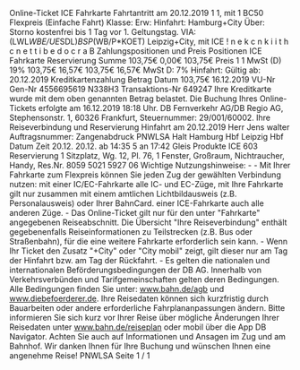 Online-Ticket ICE Fahrkarte Fahrtantritt am 20.12.2019 1 1, mit 1 BC50 Flexpreis (Einfache Fahrt) Klasse: Erw: Hinfahrt: Hamburg+City Über: Storno kostenfrei bis 1 Tag vor 1. Geltungstag. VIA: (LWL*WBE/UE*SDL)*BSP*(WB/P*KOET) Leipzig+City, mit ICE ! n e k c n k i i t h c n e t t i b e d o c r a B Zahlungspositionen und Preis Positionen ICE Fahrkarte Reservierung Summe 103,75€ 0,00€ 103,75€ Preis 1 1 MwSt (D) 19% 103,75€ 16,57€ 103,75€ 16,57€ MwSt D: 7% Hinfahrt: Gültig ab: 20.12.2019 Kreditkartenzahlung Betrag Datum 103,75€ 16.12.2019 VU-Nr Gen-Nr 4556695619 N338H3 Transaktions-Nr 649247 Ihre Kreditkarte wurde mit dem oben genannten Betrag belastet. Die Buchung Ihres Online-Tickets erfolgte am 16.12.2019 18:18 Uhr. DB Fernverkehr AG/DB Regio AG, Stephensonstr. 1, 60326 Frankfurt, Steuernummer: 29/001/60002. Ihre Reiseverbindung und Reservierung Hinfahrt am 20.12.2019 Herr Jens walter Auftragsnummer: Zangenabdruck PNWLSA Halt Hamburg Hbf Leipzig Hbf Datum Zeit 20.12. 20.12. ab 14:35 5 an 17:42 Gleis Produkte ICE 603 Reservierung 1 Sitzplatz, Wg. 12, Pl. 76, 1 Fenster, Großraum, Nichtraucher, Handy, Res.Nr. 8059 5021 5927 06 Wichtige Nutzungshinweise: - - Mit Ihrer Fahrkarte zum Flexpreis können Sie jeden Zug der gewählten Verbindung nutzen: mit einer IC/EC-Fahrkarte alle IC- und EC-Züge, mit Ihre Fahrkarte gilt nur zusammen mit einem amtlichen Lichtbildausweis (z.B. Personalausweis) oder Ihrer BahnCard. einer ICE-Fahrkarte auch alle anderen Züge. - Das Online-Ticket gilt nur für den unter "Fahrkarte" angegebenen Reiseabschnitt. Die Übersicht "Ihre Reiseverbindung" enthält gegebenenfalls Reiseinformationen zu Teilstrecken (z.B. Bus oder Straßenbahn), für die eine weitere Fahrkarte erforderlich sein kann. - Wenn Ihr Ticket den Zusatz "+City" oder "City mobil" zeigt, gilt dieser nur am Tag der Hinfahrt bzw. am Tag der Rückfahrt. - Es gelten die nationalen und internationalen Beförderungsbedingungen der DB AG. Innerhalb von Verkehrsverbünden und Tarifgemeinschaften gelten deren Bedingungen. Alle Bedingungen finden Sie unter: www.bahn.de/agb und www.diebefoerderer.de. Ihre Reisedaten können sich kurzfristig durch Bauarbeiten oder andere erforderliche Fahrplananpassungen ändern. Bitte informieren Sie sich kurz vor Ihrer Reise über mögliche Änderungen Ihrer Reisedaten unter www.bahn.de/reiseplan oder mobil über die App DB Navigator. Achten Sie auch auf Informationen und Ansagen im Zug und am Bahnhof. Wir danken Ihnen für Ihre Buchung und wünschen Ihnen eine angenehme Reise! PNWLSA Seite 1 / 1
